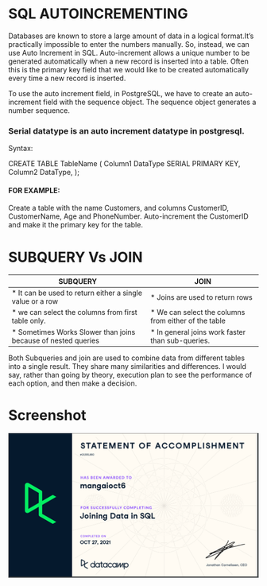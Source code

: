 # SQL AUTOINCREMENTING
Databases are known to store a large amount of data in a logical format.It’s practically impossible to enter the numbers manually. So, instead, we can use Auto Increment in SQL. Auto-increment allows a unique number to be generated automatically when a new record is inserted into a table. Often this is the primary key field that we would like to be created automatically every time a new record is inserted.

To use the auto increment field, in PostgreSQL, we have to create an auto-increment field with the sequence object. The sequence object generates a number sequence.
### Serial datatype is an auto increment datatype in postgresql.
Syntax:

CREATE TABLE TableName (
Column1 DataType  SERIAL PRIMARY KEY,
Column2 DataType, 
);
#### FOR EXAMPLE:
Create a table with the name Customers, and columns CustomerID, CustomerName, Age and PhoneNumber. Auto-increment the CustomerID and make it the primary key for the table.

# SUBQUERY Vs JOIN

|                         SUBQUERY                                      |                       JOIN                          |                                                    
| -------------                                                         |                   -------------                     |
| * It can be used to return either a single value or a row             | * Joins are used to return rows                     |
| * we can select the columns from first table only.                    | * We can select the columns from either of the table|
| * Sometimes Works Slower than joins because of nested queries         | * In general joins work faster than sub-queries.    |   


Both Subqueries and join are used to combine data from different tables into a single result. They share many similarities and differences. I would say, rather than going by theory, execution plan to see the performance of each option, and then make a decision.











# Screenshot

![](Screenshotjoiningdata.png)

